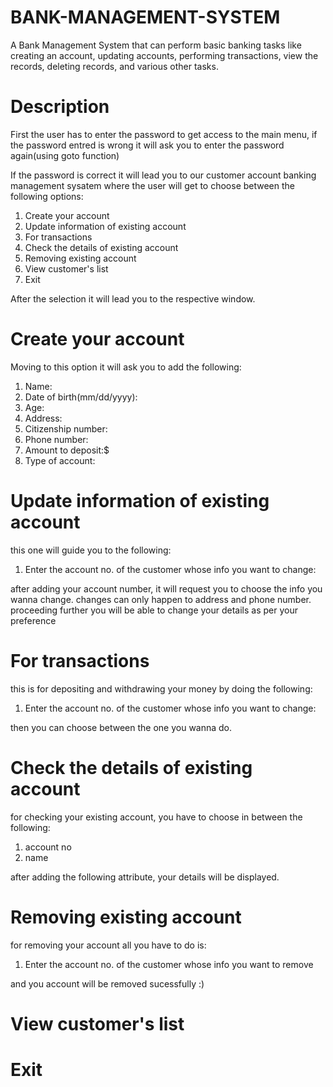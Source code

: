 # BANK-MANAGEMENT-SYSTEM

A Bank Management System that can perform basic banking tasks like 
creating an account, 
updating accounts, 
performing transactions, 
view the records, 
deleting records, 
and various other tasks.



# Description 

First the user has to enter the password to get access to the main menu, if the password entred is wrong it will ask you to enter the password again(using goto function)


If the password is correct it will lead you to our customer account banking management sysatem where the user will get to choose between the following options:

1. Create your account
2. Update information of existing account
3. For transactions
4. Check the details of existing account
5. Removing existing account
6. View customer's list
7. Exit


After the selection it will lead you to the respective window.


# Create your account

Moving to this option it will ask you to add the following:
1. Name:
2. Date of birth(mm/dd/yyyy):
3. Age:
4. Address:
5. Citizenship number:
6. Phone number:
7. Amount to deposit:$
8. Type of account:


# Update information of existing account

this one will guide you to the following:
1. Enter the account no. of the customer whose info you want to change:

after adding your account number, it will request you to choose the info you wanna change. changes can only happen to address and phone number. proceeding further you will be able to change your details as per your preference


# For transactions

this is for depositing and withdrawing your money by doing the following:
1. Enter the account no. of the customer whose info you want to change:

then you can choose between the one you wanna do. 



# Check the details of existing account

for checking your existing account, you have to choose in between the following:
1. account no
2. name

after adding the following attribute, your details will be displayed.

# Removing existing account

for removing your account all you have to do is:
1. Enter the account no. of the customer whose info you want to remove

and you account will be removed sucessfully :)



# View customer's list




# Exit

